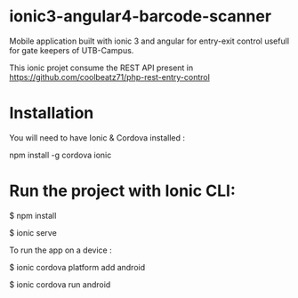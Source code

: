 # ionic3-angular4-barcode-scanner
Mobile application built with ionic 3 and angular for entry-exit control usefull for gate keepers of UTB-Campus.

This ionic projet consume the REST API present in https://github.com/coolbeatz71/php-rest-entry-control

# Installation
You will need to have Ionic & Cordova installed :

npm install -g cordova ionic

# Run the project with Ionic CLI:

$ npm install

$ ionic serve

To run the app on a device :

$ ionic cordova platform add android

$ ionic cordova run android
